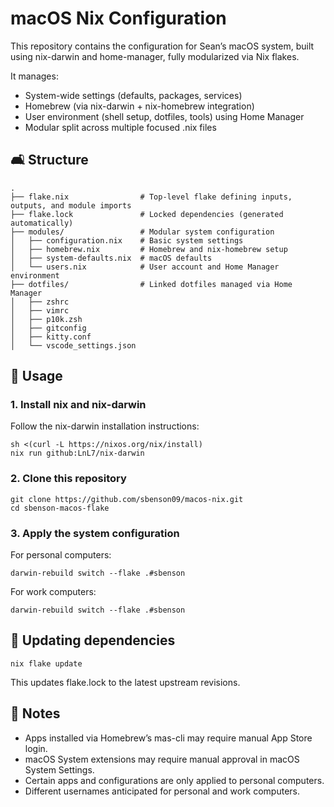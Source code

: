 # macOS Nix Configuration

This repository contains the configuration for Sean’s macOS system, built using nix-darwin and home-manager, fully modularized via Nix flakes.

It manages:
- System-wide settings (defaults, packages, services)
- Homebrew (via nix-darwin + nix-homebrew integration)
- User environment (shell setup, dotfiles, tools) using Home Manager
- Modular split across multiple focused .nix files


## 🛋️ Structure
```
.
├── flake.nix                # Top-level flake defining inputs, outputs, and module imports
├── flake.lock               # Locked dependencies (generated automatically)
├── modules/                 # Modular system configuration
│   ├── configuration.nix    # Basic system settings 
│   ├── homebrew.nix         # Homebrew and nix-homebrew setup
│   ├── system-defaults.nix  # macOS defaults 
│   └── users.nix            # User account and Home Manager environment
├── dotfiles/                # Linked dotfiles managed via Home Manager
│   ├── zshrc
│   ├── vimrc
│   ├── p10k.zsh
│   ├── gitconfig
│   ├── kitty.conf
│   └── vscode_settings.json
```


## 🚀 Usage

### 1. Install nix and nix-darwin

Follow the nix-darwin installation instructions:

```
sh <(curl -L https://nixos.org/nix/install)
nix run github:LnL7/nix-darwin
```

### 2. Clone this repository

```
git clone https://github.com/sbenson09/macos-nix.git
cd sbenson-macos-flake
```

### 3. Apply the system configuration

For personal computers:
```
darwin-rebuild switch --flake .#sbenson
```

For work computers:
```
darwin-rebuild switch --flake .#sbenson
```

## 🔧 Updating dependencies

```
nix flake update
```
This updates flake.lock to the latest upstream revisions.


## 📃 Notes
- Apps installed via Homebrew’s mas-cli may require manual App Store login.
- macOS System extensions may require manual approval in macOS System Settings.
- Certain apps and configurations are only applied to personal computers.
- Different usernames anticipated for personal and work computers.
